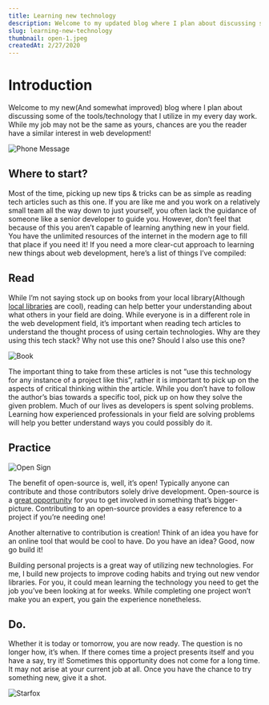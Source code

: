 ```yaml
---
title: Learning new technology
description: Welcome to my updated blog where I plan about discussing some of the tools/technology that I utilize in my every day work. While my job may not be the same as yours, chances are you the reader have a similar interest in web development!
slug: learning-new-technology
thumbnail: open-1.jpeg
createdAt: 2/27/2020
---
```


# Introduction

Welcome to my new(And somewhat improved) blog where I plan about discussing some of the tools/technology that I utilize in my every day work. While my job may not be the same as yours, chances are you the reader have a similar interest in web development!

<img src="/images/blog/hello.jpeg" alt="Phone Message" />

## Where to start?
Most of the time, picking up new tips & tricks can be as simple as reading tech articles such as this one. If you are like me and you work on a relatively small team all the way down to just yourself, you often lack the guidance of someone like a senior developer to guide you. However, don’t feel that because of this you aren’t capable of learning anything new in your field. You have the unlimited resources of the internet in the modern age to fill that place if you need it! If you need a more clear-cut approach to learning new things about web development, here’s a list of things I’ve compiled:

## Read

While I’m not saying stock up on books from your local library(Although [local libraries](https://www.worldcat.org/libraries) are cool), reading can help better your understanding about what others in your field are doing. While everyone is in a different role in the web development field, it’s important when reading tech articles to understand the thought process of using certain technologies. Why are they using this tech stack? Why not use this one? Should I also use this one?

<img src="/images/blog/book.jpeg" alt="Book" />

The important thing to take from these articles is not “use this technology for any instance of a project like this”, rather it is important to pick up on the aspects of critical thinking within the article. While you don’t have to follow the author’s bias towards a specific tool, pick up on how they solve the given problem. Much of our lives as developers is spent solving problems. Learning how experienced professionals in your field are solving problems will help you better understand ways you could possibly do it.

## Practice

<img src="/images/blog/open.jpeg" alt="Open Sign" />

The benefit of open-source is, well, it’s open! Typically anyone can contribute and those contributors solely drive development. Open-source is a [great opportunity](https://www.firsttimersonly.com/) for you to get involved in something that’s bigger-picture. Contributing to an open-source provides a easy reference to a project if you’re needing one!

Another alternative to contribution is creation! Think of an idea you have for an online tool that would be cool to have. Do you have an idea? Good, now go build it!

Building personal projects is a great way of utilizing new technologies. For me, I build new projects to improve coding habits and trying out new vendor libraries. For you, it could mean learning the technology you need to get the job you’ve been looking at for weeks. While completing one project won’t make you an expert, you gain the experience nonetheless.

## Do.

Whether it is today or tomorrow, you are now ready. The question is no longer how, it’s when. If there comes time a project presents itself and you have a say, try it! Sometimes this opportunity does not come for a long time. It may not arise at your current job at all. Once you have the chance to try something new, give it a shot.

<img src="/images/blog/starfox.png" alt="Starfox" />

